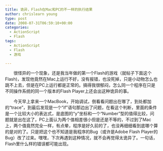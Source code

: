 ```yaml
---
title: 诡异，Flash在Mac和PC的不一样的执行结果
author: chrislearn young
type: post
date: 2008-07-31T06:59:10+00:00
categories:
  - ActionScript
  - Flash
tags:
  - ActionScript
  - Flash
  - 游戏

---
```

　　很怪异的一个现象，还是我当年做的第一个Flash的游戏（就帖子下面这个Flash)，发现他竟然在Mac上运行不好，没有报错，也没死掉，只是小动物怎么也跳不上去，但是在PC上运行都是正常的。搞得我很郁闷，怎么同一个程序在只是不同操作系统的同一个版本的Flash Player上还会出这种诡异的事。

  <!--more-->
　　今天早上拿来一个MacBook，开始调试，倒看看问题出在哪了，到处都加的“trace”，到最后发现是一个“if”语句那边出了问题，在看这个判断，里面的条件是一个比较大小的表达式，是底图的“y”坐标和一个“Number”型的值得比较，问题就是出在这了，PC上面认为两个值相差很小但是还是不等的，不过到了Mac上，两个值竟然完全一样，有点晕，程序是好久前的了，也没再细细看到底哪个算的是对的了。只是把这个也不知道是我程序的Bug（或许是Adobe Flash Player的Bug）改了过来。嘿嘿，下次再遇到这种情况，就不会再觉得太诡异了。一句话，Flash里什么样的错误都可能出现。

<p style="text-align: center;">
</p>